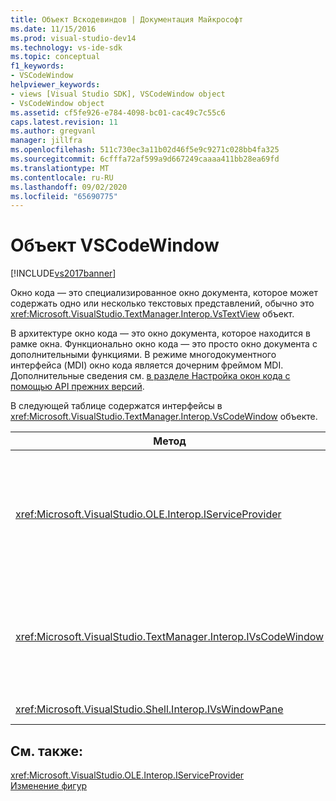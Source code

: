 ```yaml
---
title: Объект Вскодевиндов | Документация Майкрософт
ms.date: 11/15/2016
ms.prod: visual-studio-dev14
ms.technology: vs-ide-sdk
ms.topic: conceptual
f1_keywords:
- VSCodeWindow
helpviewer_keywords:
- views [Visual Studio SDK], VSCodeWindow object
- VsCodeWindow object
ms.assetid: cf5fe926-e784-4098-bc01-cac49c7c55c6
caps.latest.revision: 11
ms.author: gregvanl
manager: jillfra
ms.openlocfilehash: 511c730ec3a11b02d46f5e9c9271c028bb4fa325
ms.sourcegitcommit: 6cfffa72af599a9d667249caaaa411bb28ea69fd
ms.translationtype: MT
ms.contentlocale: ru-RU
ms.lasthandoff: 09/02/2020
ms.locfileid: "65690775"
---
```

# <a name="vscodewindow-object"></a>Объект VSCodeWindow
[!INCLUDE[vs2017banner](../includes/vs2017banner.md)]

Окно кода — это специализированное окно документа, которое может содержать одно или несколько текстовых представлений, обычно это <xref:Microsoft.VisualStudio.TextManager.Interop.VsTextView> объект.  
  
 В архитектуре окно кода — это окно документа, которое находится в рамке окна. Функционально окно кода — это просто окно документа с дополнительными функциями. В режиме многодокументного интерфейса (MDI) окно кода является дочерним фреймом MDI. Дополнительные сведения см. [в разделе Настройка окон кода с помощью API прежних версий](../extensibility/customizing-code-windows-by-using-the-legacy-api.md).  
  
 В следующей таблице содержатся интерфейсы в <xref:Microsoft.VisualStudio.TextManager.Interop.VsCodeWindow> объекте.  
  
|Метод|Описание|  
|------------|-----------------|  
|<xref:Microsoft.VisualStudio.OLE.Interop.IServiceProvider>|Предоставляет универсальный механизм доступа для определения службы, которая идентифицируется глобальным уникальным идентификатором (GUID).|  
|<xref:Microsoft.VisualStudio.TextManager.Interop.IVsCodeWindow>|Представляет дочерний интерфейс многодокументного интерфейса (MDI), содержащий одно или несколько представлений кода.|  
|<xref:Microsoft.VisualStudio.Shell.Interop.IVsWindowPane>|Заполняет рамку окна.|  
  
## <a name="see-also"></a>См. также:  
 <xref:Microsoft.VisualStudio.OLE.Interop.IServiceProvider>   
 [Изменение фигур](https://msdn.microsoft.com/f08872bd-fd9c-4e36-8cf2-a2a2622ef986)
